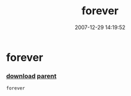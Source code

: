 ﻿---
pid:            79
parent:         75
children:       
poster:         Joel Bennett
title:          forever
date:           2007-12-29 14:19:52
description:    
format:         posh
---

# forever

### [download](79.ps1) [parent](75.md) 



```posh
forever
```
